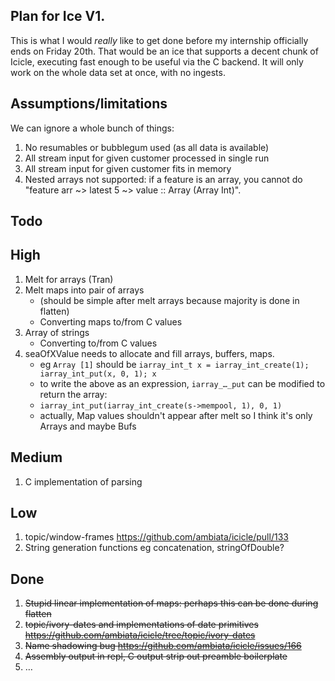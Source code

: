 Plan for Ice V1.
---------------

This is what I would *really* like to get done before my internship officially ends on Friday 20th.
That would be an ice that supports a decent chunk of Icicle, executing fast enough to be useful via the C backend.
It will only work on the whole data set at once, with no ingests.

Assumptions/limitations
-----------

We can ignore a whole bunch of things:

1. No resumables or bubblegum used (as all data is available)
2. All stream input for given customer processed in single run
3. All stream input for given customer fits in memory
4. Nested arrays not supported: if a feature is an array, you cannot do "feature arr ~> latest 5 ~> value :: Array (Array Int)".


Todo
----

## High

1. Melt for arrays (Tran)
2. Melt maps into pair of arrays
    - (should be simple after melt arrays because majority is done in flatten)
    - Converting maps to/from C values
3. Array of strings
    - Converting to/from C values
4. seaOfXValue needs to allocate and fill arrays, buffers, maps.
    - eg ``Array [1]`` should be ``iarray_int_t x = iarray_int_create(1); iarray_int_put(x, 0, 1); x`` 
    - to write the above as an expression, ``iarray_…_put`` can be modified to return the array:
    - ``iarray_int_put(iarray_int_create(s->mempool, 1), 0, 1)``
    - actually, Map values shouldn't appear after melt so I think it's only Arrays and maybe Bufs

## Medium

1. C implementation of parsing

## Low

1. topic/window-frames https://github.com/ambiata/icicle/pull/133
2. String generation functions eg concatenation, stringOfDouble?

## Done
1. ~~Stupid linear implementation of maps: perhaps this can be done during flatten~~
2. ~~topic/ivory-dates and implementations of date primitives https://github.com/ambiata/icicle/tree/topic/ivory-dates~~
3. ~~Name shadowing bug https://github.com/ambiata/icicle/issues/166~~
4. ~~Assembly output in repl, C output strip out preamble boilerplate~~
5. …
